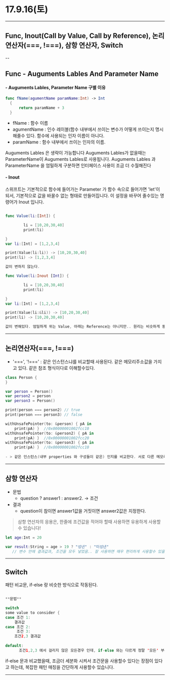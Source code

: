 # 17.9.16(토)

---
## Func, Inout(Call by Value, Call by Reference), 논리연산자(===, !===), 삼항 연산자, Switch

--

## Func - Auguments Lables And Parameter Name 

#### - Auguments Lables, Parameter Name 구별 이유

```swift
func fName(agumentName paramName:Int) -> Int  {      return paramName + 3  }
```

- fName : 함수 이름 <br>
- agumentName : 인수 레이블(함수 내부에서 쓰이는 변수가 어떻게 쓰이는지 명시 해줄수 있다. 함수에 사용되는 인자 이름이 아니다. <br>
- paramName : 함수 내부에서 쓰이는 인자의 이름. 

Auguments Lables 은 생략이 가능합니다 Auguments Lables가 없을때는 ParameterName이 Auguments Lables로 사용됩니다. Auguments Lables 과 ParameterName 을 엄밀하게 구분하면 인터페이스 사용이 조금 더 수월해진다
  
#### - Inout

스위프트는 기본적으로 함수에 들어가는 Parameter 가 함수 속으로 들어가면 'let'이 되서, 기본적으로 값을 바꿀수 없는 형태로 만들어집니다. 이 설정을 바꾸어 줄수있는 명령어가 Inout 입니다.

```swift

func Value(li:[Int]) {

		li = [10,20,30,40]
		print(li) 

}
var li:[Int] = [1,2,3,4]

print(Value(li:li)) -> [10,20,30,40]
print(li) -> [1,2,3,4]

값이 변하지 않는다.

func Value(li:Inout [Int]) {

		li = [10,20,30,40]
		print(li) 

}
var li:[Int] = [1,2,3,4]

print(Value(li:&li)) -> [10,20,30,40]
print(li) -> [10,20,30,40]

값이 변해있다. 엄밀하게 위는 Value, 아래는 Reference는 아니지만.. 원리는 비슷하게 동작한다는것을 확인할수 있다.
```
---

## 논리연산자(===, !===)

 - '===', '!===' : 같은 인스턴스냐를 비교할때 사용된다. 같은 메모리주소값을 가지고 있다. 같은 참조 형식이다로 이해할수있다.

 
```swift
class Person {
}

var person = Person()
var person2 = person
var person3 = Person()

print(person === person2) // true 
print(person === person3) // false

withUnsafePointer(to: &person) { pA in
    print(pA) }  //0x00000001002fcc10
withUnsafePointer(to: &person2) { pA in
    print(pA) }  //0x00000001002fcc20
withUnsafePointer(to: &person3) { pA in
    print(pA) }  //0x00000001002fcc10
    
- > 같은 인스턴스(내부 properties 와 구성들이 같은) 인지를 비교한다. 서로 다른 메모리 주소를 가지고 있다.
```


---

## 삼항 연산자 

- 문법 <br>
	- question ? answer1 : answer2. -> 조건 <br>  
- 결과 <br>
	- question이 참이면 answer1값을   거짓이면 answer2값은 지정한다. <br>
 
> 삼항 연산자의 응용은, 한줄에 조건값을 적어야 할때 사용하면 유용하게 사용할수 있습니다! 

```swift
let age:Int = 20

var result:String = age > 19 ? "성년" : "미성년" 
   // 변수 안에 결과값과, 조건을 모두 넣었음.. 잘 사용하면 매우 편리하게 사용할수 있을것 같다.
```

---

## Switch 

패턴 비교문, if-else 랑 비슷한 방식으로 작동된다.

```swift

**문법**

switchsome value to consider { case 조건 1: 	결과값case 조건 2:
     조건 3:	조건2,3 결과값 default:  	  조건1,2,3 에서 걸리지 않은 모든경우 인데, if-else 와는 다르게 정말 '모든' 부분을 포함함. Nill 까지 고려 합니다
```

if-else 문과 비교했을때, 조금더 세분화 시켜서 조건문을 사용할수 있다는 장점이 있다고 하는데,  복잡한 패턴 매칭을 간단하게 사용할수 있습니다.

--- 


